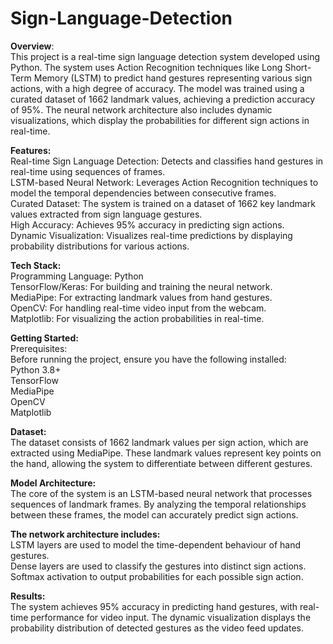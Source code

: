 # Sign-Language-Detection

**Overview**:  <br />
This project is a real-time sign language detection system developed using Python. The system uses Action Recognition techniques like Long Short-Term Memory (LSTM) to predict hand gestures representing various sign actions, with a high degree of accuracy. The model was trained using a curated dataset of 1662 landmark values, achieving a prediction accuracy of 95%. The neural network architecture also includes dynamic visualizations, which display the probabilities for different sign actions in real-time.

**Features:**  <br />
Real-time Sign Language Detection: Detects and classifies hand gestures in real-time using sequences of frames.  <br />
LSTM-based Neural Network: Leverages Action Recognition techniques to model the temporal dependencies between consecutive frames.  <br />
Curated Dataset: The system is trained on a dataset of 1662 key landmark values extracted from sign language gestures.  <br />
High Accuracy: Achieves 95% accuracy in predicting sign actions.  <br />
Dynamic Visualization: Visualizes real-time predictions by displaying probability distributions for various actions.  <br />

**Tech Stack:**  <br />
Programming Language: Python  <br />
TensorFlow/Keras: For building and training the neural network.  <br />
MediaPipe: For extracting landmark values from hand gestures.  <br />
OpenCV: For handling real-time video input from the webcam.  <br />
Matplotlib: For visualizing the action probabilities in real-time.  <br />

**Getting Started:**  <br />
Prerequisites:  <br />
Before running the project, ensure you have the following installed:  <br />
Python 3.8+  <br />
TensorFlow  <br />
MediaPipe  <br />
OpenCV  <br />
Matplotlib  <br />

**Dataset:**  <br />
The dataset consists of 1662 landmark values per sign action, which are extracted using MediaPipe. These landmark values represent key points on the hand, allowing the system to differentiate between different gestures.

**Model Architecture:**  <br />
The core of the system is an LSTM-based neural network that processes sequences of landmark frames. By analyzing the temporal relationships between these frames, the model can accurately predict sign actions.

**The network architecture includes:**  <br />
LSTM layers are used to model the time-dependent behaviour of hand gestures.  <br />
Dense layers are used to classify the gestures into distinct sign actions.  <br />
Softmax activation to output probabilities for each possible sign action.  <br />

**Results:**  <br />
The system achieves 95% accuracy in predicting hand gestures, with real-time performance for video input. The dynamic visualization displays the probability distribution of detected gestures as the video feed updates.

